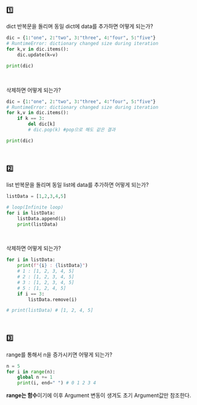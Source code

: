 ### :one:

dict 반복문을 돌리며 동일 dict에 data를 추가하면 어떻게 되는가?

```python
dic = {1:"one", 2:"two", 3:"three", 4:"four", 5:"five"}
# RuntimeError: dictionary changed size during iteration
for k,v in dic.items():
    dic.update(k=v)

print(dic)
```

<br>

삭제하면 어떻게 되는가?

```python
dic = {1:"one", 2:"two", 3:"three", 4:"four", 5:"five"}
# RuntimeError: dictionary changed size during iteration
for k,v in dic.items():
    if k == 3:
        del dic[k]
        # dic.pop(k) #pop으로 해도 같은 결과

print(dic)
```

<br>

### :two:

list 반복문을 돌리며 동일 list에 data를 추가하면 어떻게 되는가?

```python
listData = [1,2,3,4,5]

# loop(Infinite loop)
for i in listData:
    listData.append(i)
    print(listData)
```

<br>

삭제하면 어떻게 되는가?

```python
for i in listData:
    print(f"{i} : {listData}")
    # 1 : [1, 2, 3, 4, 5]
    # 2 : [1, 2, 3, 4, 5]
    # 3 : [1, 2, 3, 4, 5]
    # 5 : [1, 2, 4, 5]
    if i == 3:
        listData.remove(i)

# print(listData) # [1, 2, 4, 5]
```

<br>

### :three:

range를 통해서 n을 증가시키면 어떻게 되는가?

```python
n = 5
for i in range(n):
    global n += 1
    print(i, end=" ") # 0 1 2 3 4
```

**range는 함수**이기에 이후 Argument 변동이 생겨도 초기 Argument값만 참조한다.